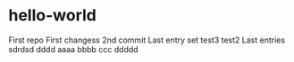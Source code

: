 # hello-world
First repo
First changess
2nd commit
Last entry set
test3
test2
Last entries
sdrdsd
dddd
aaaa
bbbb
ccc
ddddd
